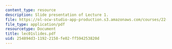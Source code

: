 ```yaml
---
content_type: resource
description: Slide presentation of Lecture 1.
file: https://ol-ocw-studio-app-production.s3.amazonaws.com/courses/22-812j-managing-nuclear-technology-spring-2004/254894d311922158fe02ff594253820d_lec01slides.pdf
file_type: application/pdf
resourcetype: Document
title: lec01slides.pdf
uid: 254894d3-1192-2158-fe02-ff594253820d
---
```

